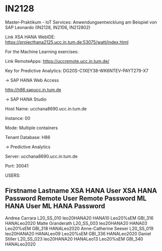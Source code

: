 # IN2128
Master-Praktikum - IoT Services: Anwendungsentwicklung am Beispiel von SAP Leonardo (IN2128, IN2106, IN212802)

Link XSA HANA WebIDE: https://projecthana2125.ucc.in.tum.de:53075/watt/index.html

For the Machine Learning exercises:

Link RemoteApps: https://uccremote.ucc.in.tum.de/

Key for Predictive Analytics: DG20S-C1XEY38-WK6NTEV-PAYT279-X7

-> SAP HANA Web Access

http://h86.sapucc.in.tum.de


-> SAP HANA Studio

Host Name: ucchana8690.ucc.in.tum.de

Instance: 00

Mode: Multiple containers

Tenant Database: H86


-> Predictive Analytics

Server: ucchana8690.ucc.in.tum.de

Port: 30041

USERS:

Firstname	Lastname	XSA HANA User	XSA HANA Password	Remote User	Remote Password	ML HANA User	ML HANA Password
---------------------------------------------------------------------------------------------------------------
Andrea	Carrara	L20_SS_010	leo20HANA20	HANA10	Leo20%sEM	GBI_316	HANALeo2020
Malte	Granderath	L20_SS_003	leo20HANA20	HANA03	Leo20%sEM	GBI_318	HANALeo2020
Anne-Catherine	Seeser	L20_SS_019	leo20HANA20	HANALeo09	Leo20%sEM	GBI_336	HANALeo2020
Daniel	Stiller	L20_SS_023	leo20HANA20	HANALeo13	Leo20%sEM	GBI_340	HANALeo2020

